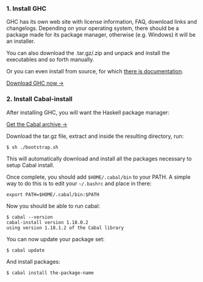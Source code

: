 ### 1. Install GHC

GHC has its own web site with license information, FAQ, download links
and changelogs. Depending on your operating system, there should be a
package made for its package manager, otherwise (e.g. Windows) it will
be an installer.

You can also download the .tar.gz/.zip and unpack and install the
executables and so forth manually.

Or you can even install from source, for which
[there is documentation](https://ghc.haskell.org/trac/ghc/wiki/Building).

[Download GHC now →](https://www.haskell.org/ghc/download)

### 2. Install Cabal-install

After installing GHC, you will want the Haskell package manager:

[Get the Cabal archive →](http://hackage.haskell.org/package/cabal-install)

Download the tar.gz file, extract and inside the resulting directory,
run:

    $ sh ./bootstrap.sh

This will automatically download and install all the packages
necessary to setup Cabal install.

Once complete, you should add `$HOME/.cabal/bin` to your PATH. A
simple way to do this is to edit your `~/.bashrc` and place in there:

    export PATH=$HOME/.cabal/bin:$PATH

Now you should be able to run cabal:

    $ cabal --version
    cabal-install version 1.18.0.2
    using version 1.18.1.2 of the Cabal library

You can now update your package set:

    $ cabal update

And install packages:

    $ cabal install the-package-name
